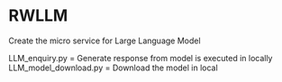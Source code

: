 # RWLLM
Create the micro service for Large Language Model

LLM_enquiry.py = Generate response from model is executed in locally
LLM_model_download.py =  Download the model in local
